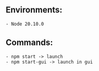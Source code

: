 ## Environments:
    - Node 20.10.0

## Commands:
    - npm start -> launch 
    - npm start-gui -> launch in gui